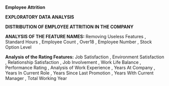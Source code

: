 **Employee Attrition** 

**EXPLORATORY DATA ANALYSIS**

**DISTRIBUTION OF EMPLOYEE ATTRITION IN THE COMPANY**

**ANALYSIS OF THE FEATURE NAMES:**
Removing Useless Features
, Standard Hours
 , Employee Count
 , Over18
 , Employee Number
 , Stock Option Level

**Analysis of the Rating Features:**
Job Satisfaction
 , Environment Satisfaction
 , Relationship Satisfaction
 , Job Involvement
 , Work Life Balance
 , Performance Rating
 , Analysis of Work Experience
 , Years At Company
 , Years In Current Role
 , Years Since Last Promotion
 , Years With Current Manager
 , Total Working Year
